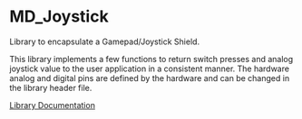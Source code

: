 # MD_Joystick 

Library to encapsulate a Gamepad/Joystick Shield.

This library implements a few functions to return switch presses and analog joystick value to the user 
application in a consistent manner. The hardware analog and digital pins are defined by the hardware 
and can be changed in the library header file.

[Library Documentation](https://majicdesigns.github.io/MD_Joystick/)